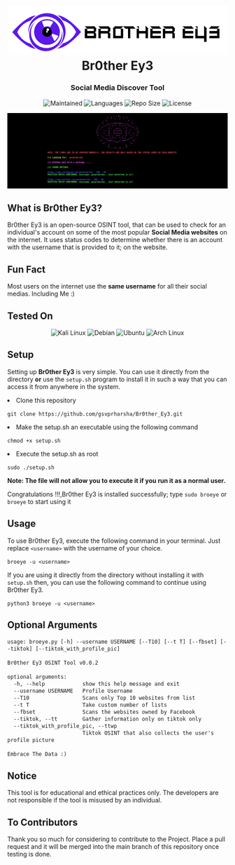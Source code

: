 <h1 align="center">
  <br>
  <a href="https://github.com/gsvprharsha/Br0ther_Ey3"><img src="https://github.com/gsvprharsha/Br0ther_Ey3/blob/main/imgs/Br0ther_Ey3.png" alt="Br0ther Ey3"></a>
  <br>
  Br0ther Ey3
  <br>
</h1>


<h3 align="center">Social Media Discover Tool</h3>

<p align="center">
  <img alt="Maintained" src="https://img.shields.io/maintenance/yes/2022?style=for-the-badge">
  <img alt="Languages" src="https://img.shields.io/github/languages/count/gsvprharsha/Br0ther_Ey3?style=for-the-badge">
  <img alt="Repo Size" src="https://img.shields.io/github/repo-size/gsvprharsha/Br0ther_Ey3?style=for-the-badge">
  <img alt="License" src="https://img.shields.io/github/license/gsvprharsha/Hunter-Framework?color=light&style=for-the-badge">
</p>

![demo](https://github.com/gsvprharsha/Br0ther_Ey3/blob/main/imgs/terminal.png)

## What is Br0ther Ey3?

Br0ther Ey3 is an open-source OSINT tool, that can be used to check for an individual's account on some of the most popular **Social Media websites** on the internet. It uses status codes to determine whether there is an account with the username that is provided to it; on the website.  

## Fun Fact
Most users on the internet use the **same username** for all their social medias. Including Me :)


## Tested On
<p align="center">
  <img alt="Kali Linux" src="https://img.shields.io/badge/Kali_Linux-557C94?style=for-the-badge&logo=kali-linux&logoColor=white">
  <img alt="Debian" src="https://img.shields.io/badge/Debian-A81D33?style=for-the-badge&logo=debian&logoColor=white">
  <img alt="Ubuntu" src="https://img.shields.io/badge/Ubuntu-E95420?style=for-the-badge&logo=ubuntu&logoColor=white">
  <img alt="Arch Linux" src="https://img.shields.io/badge/Arch_Linux-1793D1?style=for-the-badge&logo=arch-linux&logoColor=white">
</p>

## Setup
Setting up **Br0ther Ey3** is very simple. You can use it directly from the directory **or** use the `setup.sh` program to install it in such a way that you can access it from anywhere in the system.

<li>Clone this repository</li>

```
git clone https://github.com/gsvprharsha/Br0ther_Ey3.git
```

<li>Make the setup.sh an executable using the following command</li>

```
chmod +x setup.sh
```

<li>Execute the setup.sh as root</li>

```
sudo ./setup.sh
```

**Note: The file will not allow you to execute it if you run it as a normal user.**

Congratulations !!!,Br0ther Ey3 is installed successfully; type `sudo broeye` or `broeye` to start using it</li> 

## Usage
To use Br0ther Ey3, execute the following command in your terminal. Just replace `<username>` with the username of your choice.
```
broeye -u <username>
```
If you are using it directly from the directory without installing it with `setup.sh` then, you can use the following command to continue using Br0ther Ey3.
```
python3 broeye -u <username>
```
## Optional Arguments 
```
usage: broeye.py [-h] --username USERNAME [--T10] [--t T] [--fbset] [--tiktok] [--tiktok_with_profile_pic]

Br0ther Ey3 OSINT Tool v0.0.2

optional arguments:
  -h, --help            show this help message and exit
  --username USERNAME   Profile Username
  --T10                 Scans only Top 10 websites from list
  --t T                 Take custom number of lists
  --fbset               Scans the websites owned by Facebook
  --tiktok, --tt        Gather information only on tiktok only
  --tiktok_with_profile_pic, --ttwp
                        Tiktok OSINT that also collects the user's profile picture

Embrace The Data :)
```

## Notice
This tool is for educational and ethical practices only. The developers are not responsible if the tool is misused by an individual.

## To Contributors
Thank you so much for considering to contribute to the Project. Place a pull request and it will be merged into the main branch of this repository once testing is done.
